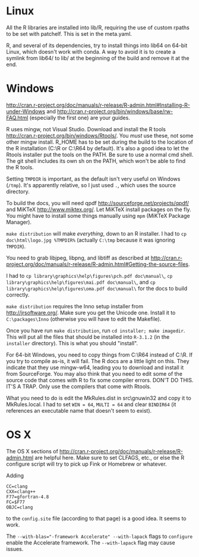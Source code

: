# Linux

All the R libraries are installed into lib/R, requiring the use of custom
rpaths to be set with patchelf. This is set in the meta.yaml.

R, and several of its dependencies, try to install things into lib64 on 64-bit
Linux, which doesn't work with conda. A way to avoid it is to create a symlink
from lib64/ to lib/ at the beginning of the build and remove it at the end.

# Windows

http://cran.r-project.org/doc/manuals/r-release/R-admin.html#Installing-R-under-Windows
and http://cran.r-project.org/bin/windows/base/rw-FAQ.html (especially the
first one) are your guides.

R uses mingw, not Visual Studio. Download and install the R tools
http://cran.r-project.org/bin/windows/Rtools/. You *must* use these, not some
other mingw install. R_HOME has to be set during the build to the location of
the R installation (C:\R or C:\R64 by default). It's also a good idea to let
the Rtools installer put the tools on the PATH. Be sure to use a normal
cmd shell. The git shell includes its own sh on the PATH, which won't be able
to find the R tools.

Setting `TMPDIR` is important, as the default isn't very useful on Windows
(`/tmp`). It's apparently relative, so I just used `.`, which uses the source
directory.

To build the docs, you will need qpdf
http://sourceforge.net/projects/qpdf/ and MiKTeX http://www.miktex.org/. Let
MiKTeX install packages on the fly. You might have to install some things
manually using `mpm` (MiKTeX Package Manager).

`make distribution` will make *everything*, down to an R installer. I had to
`cp doc\html\logo.jpg %TMPDIR%` (actually `C:\tmp` because it was ignoring
`TMPDIR`).

You need to grab libjpeg, libpng, and libtiff as described at http://cran.r-project.org/doc/manuals/r-release/R-admin.html#Getting-the-source-files.

I had to `cp library\graphics\help\figures\pch.pdf doc\manual\`, `cp
library\graphics\help\figures\mai.pdf doc\manual\`, and `cp
library\graphics\help\figures\oma.pdf doc\manual\` for the docs to build
correctly.

`make distribution` requires the Inno setup installer from
http://jrsoftware.org/.  Make sure you get the Unicode one. Install it to
`C:\packages\Inno` (otherwise you will have to edit the Makefile).

Once you have run `make distribution`, run `cd installer; make imagedir`. This
will put all the files that should be installed into `R-3.1.2` (in the
`installer` directory).  This is what you should "install".


For 64-bit Windows, you need to copy things from C:\R64 instead of C:\R. If
you try to compile as-is, it will fail. The R docs are a little light on
this. They indicate that they use mingw-w64, leading you to download and
install it from SourceForge. You may also think that you need to edit some of
the source code that comes with R to fix some compiler errors. DON'T DO
THIS. IT'S A TRAP. Only use the compilers that come with Rtools.

What you need to do is edit the MkRules.dist in src\gnuwin32 and copy it to
MkRules.local. I had to set `WIN = 64`, `MULTI = 64` and clear `BINDIR64` (it
references an executable name that doesn't seem to exist).

# OS X

The OS X sections of
http://cran.r-project.org/doc/manuals/r-release/R-admin.html are helpful
here. Make sure to set CLFAGS, etc., or else the R configure script will try
to pick up Fink or Homebrew or whatever.

Adding

    CC=clang
    CXX=clang++
    F77=gfortran-4.8
    FC=$F77
    OBJC=clang

to the `config.site` file (according to that page) is a good idea. It seems to
work.

The `--with-blas="-framework Accelerate" --with-lapack` flags to `configure`
enable the Accelerate framework. The `--with-lapack` flag may cause issues.
